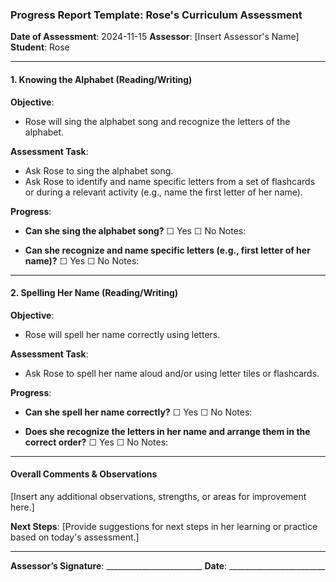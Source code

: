 ### **Progress Report Template: Rose's Curriculum Assessment**

**Date of Assessment**: 2024-11-15
**Assessor**: [Insert Assessor's Name]
**Student**: Rose

------

#### **1. Knowing the Alphabet (Reading/Writing)**

**Objective**:

- Rose will sing the alphabet song and recognize the letters of the alphabet.

**Assessment Task**:

- Ask Rose to sing the alphabet song.
- Ask Rose to identify and name specific letters from a set of flashcards or during a relevant activity (e.g., name the first letter of her name).

**Progress**:

- **Can she sing the alphabet song?**
  ☐ Yes ☐ No
  Notes: 

  

- **Can she recognize and name specific letters (e.g., first letter of her name)?**
  ☐ Yes ☐ No
  Notes: 

  

------

#### **2. Spelling Her Name (Reading/Writing)**

**Objective**:

- Rose will spell her name correctly using letters.

**Assessment Task**:

- Ask Rose to spell her name aloud and/or using letter tiles or flashcards.

**Progress**:

- **Can she spell her name correctly?**
  ☐ Yes ☐ No
  Notes: 

  

- **Does she recognize the letters in her name and arrange them in the correct order?**
  ☐ Yes ☐ No
  Notes: 

  

------

#### **Overall Comments & Observations**

[Insert any additional observations, strengths, or areas for improvement here.]





**Next Steps**:
[Provide suggestions for next steps in her learning or practice based on today's assessment.]





------

**Assessor’s Signature**: ________________________
**Date**: ________________________